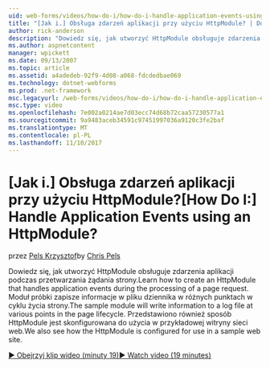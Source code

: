 ```yaml
---
uid: web-forms/videos/how-do-i/how-do-i-handle-application-events-using-an-httpmodule
title: "[Jak i.] Obsługa zdarzeń aplikacji przy użyciu HttpModule? | Dokumentacja firmy Microsoft"
author: rick-anderson
description: "Dowiedz się, jak utworzyć HttpModule obsługuje zdarzenia aplikacji podczas przetwarzania żądania strony. Moduł próbki zapisze informacje w dzienniku..."
ms.author: aspnetcontent
manager: wpickett
ms.date: 09/13/2007
ms.topic: article
ms.assetid: a4adedeb-92f9-4d08-a068-fdcdedbae069
ms.technology: dotnet-webforms
ms.prod: .net-framework
msc.legacyurl: /web-forms/videos/how-do-i/how-do-i-handle-application-events-using-an-httpmodule
msc.type: video
ms.openlocfilehash: 7e002a0214ae7d03ecc74d68b72caa57230577a1
ms.sourcegitcommit: 9a9483aceb34591c97451997036a9120c3fe2baf
ms.translationtype: MT
ms.contentlocale: pl-PL
ms.lasthandoff: 11/10/2017
---
```

<a name="how-do-i-handle-application-events-using-an-httpmodule"></a><span data-ttu-id="86408-105">[Jak i.] Obsługa zdarzeń aplikacji przy użyciu HttpModule?</span><span class="sxs-lookup"><span data-stu-id="86408-105">[How Do I:] Handle Application Events using an HttpModule?</span></span>
====================
<span data-ttu-id="86408-106">przez [Pels Krzysztof](https://twitter.com/chrispels)</span><span class="sxs-lookup"><span data-stu-id="86408-106">by [Chris Pels](https://twitter.com/chrispels)</span></span>

<span data-ttu-id="86408-107">Dowiedz się, jak utworzyć HttpModule obsługuje zdarzenia aplikacji podczas przetwarzania żądania strony.</span><span class="sxs-lookup"><span data-stu-id="86408-107">Learn how to create an HttpModule that handles application events during the processing of a page request.</span></span> <span data-ttu-id="86408-108">Moduł próbki zapisze informacje w pliku dziennika w różnych punktach w cyklu życia strony.</span><span class="sxs-lookup"><span data-stu-id="86408-108">The sample module will write information to a log file at various points in the page lifecycle.</span></span> <span data-ttu-id="86408-109">Przedstawiono również sposób HttpModule jest skonfigurowana do użycia w przykładowej witryny sieci web.</span><span class="sxs-lookup"><span data-stu-id="86408-109">We also see how the HttpModule is configured for use in a sample web site.</span></span>

[<span data-ttu-id="86408-110">&#9654; Obejrzyj klip wideo (minuty 19)</span><span class="sxs-lookup"><span data-stu-id="86408-110">&#9654; Watch video (19 minutes)</span></span>](https://channel9.msdn.com/Blogs/ASP-NET-Site-Videos/how-do-i-handle-application-events-using-an-httpmodule)
